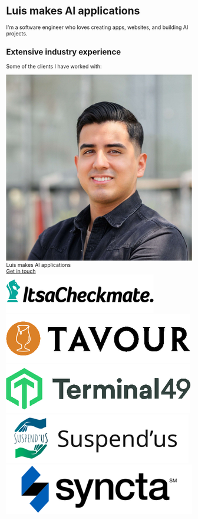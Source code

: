 # Luis makes AI applications

I'm a software engineer who loves creating apps, websites, and building AI projects.

## Extensive industry experience

Some of the clients I have worked with:

<div class="mt-8">
  <div class="flex justify-center mx-auto max-w-7xl w-full">
    <div class="px-4 sm:px-8 xl:pr-16 lg:w-1/2 text-center lg:text-left">
      <img class="lg:hidden rounded-full w-56 md:w-64 m-auto mb-8" src="/img/portrait_small.jpeg" alt="Luis Sanchez portrait" />
      <div class="text-4xl tracking-tight font-bold text-gray-900 sm:text-5xl md:text-6xl lg:text-5xl xl:text-6xl">
        <span class="inline-flex">Luis makes</span>
        <span class="inline-flex text-indigo-600">AI applications</span>
      </div>
      <div class="mt-8 sm:flex sm:justify-center lg:justify-start">
        <div class="rounded-md shadow">
          <a href="#contact" class="w-full flex items-center justify-center px-8 py-3 border border-transparent text-base font-medium rounded-md text-white bg-indigo-600 hover:bg-indigo-700 md:py-4 md:text-lg md:px-10">
            Get in touch
          </a>
        </div>
      </div>
    </div>
  </div>
</div>

<div class="mt-16">
  <div class="mx-auto max-w-md px-4 sm:max-w-3xl sm:px-6 lg:px-8 lg:max-w-7xl">
    <div class="lg:grid lg:grid-cols-2 lg:gap-24 lg:items-center">
      <div></div>
      <div class="grid grid-cols-2 gap-0.5 md:grid-cols-3 lg:grid-cols-2">
        <div class="col-span-1 flex justify-center py-8 px-8 bg-gray-50">
          <img class="max-h-12" src="/img/checkmate.png" alt="ItsaCheckmate" />
        </div>
        <div class="col-span-1 flex justify-center py-8 px-8 bg-gray-50">
          <img class="max-h-12" src="/img/tavour.png" alt="Tavour" />
        </div>
        <div class="col-span-1 flex justify-center py-8 px-8 bg-gray-50">
          <img class="max-h-12" src="/img/t49.png" alt="Terminal49" />
        </div>
        <div class="col-span-1 flex justify-center py-8 px-8 bg-gray-50">
          <img class="max-h-12" src="/img/suspendus-h.png" alt="Suspend'us" />
        </div>
        <div class="col-span-1 flex justify-center py-8 px-8 bg-gray-50">
          <img class="max-h-12" src="/img/syncta-h.png" alt="Syncta" />
        </div>
        <div class="col-span-1 flex justify-center py-8 px